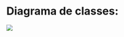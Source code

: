 # Diagrama de classes:

[![](https://mermaid.ink/img/pako:eNp9U01PwzAM_StRTpvY_kCFkCa47MCEGOLUi5d4rUWaVG4ywT7-O-nawkpbcor9npxnP-ckldMoE6kMVNUTQcZQpFbEsy5zZ1Esl-cHsSrLLfKBlGuw31gk4k4YyoDFbOuZbCZsKJCdmI9SwaPVyLNxlCwpAn50zEju3R1FRxyle6fqd8drlRCqabRCg4qcBX4OFSmoaaNE_KQd8QtkZKHrMLCZ6E5TU3TjDrDawWxqCAEMHaErO_b2_Xm5jDEwmty9RbV7Z3_mf3VrBD01cH1aV_qmzG_xP1Y0yYEDHXyZ0riBA2agHa-tR7bobyUOwJ7C_2fbqpwYadfDYJL_in3Fkp0O3rW2m1uxA7Antr9sTa7ZsX5ubLOumuRCRg8KIB3_27V0Kn2OBaYyiVcN_JHK1NY8iCK2X1bJxHPAhWQXslwmezBVjEKpo3ftZ22zl294FjZG?type=png)](https://mermaid.live/edit#pako:eNp9U01PwzAM_StRTpvY_kCFkCa47MCEGOLUi5d4rUWaVG4ywT7-O-nawkpbcor9npxnP-ckldMoE6kMVNUTQcZQpFbEsy5zZ1Esl-cHsSrLLfKBlGuw31gk4k4YyoDFbOuZbCZsKJCdmI9SwaPVyLNxlCwpAn50zEju3R1FRxyle6fqd8drlRCqabRCg4qcBX4OFSmoaaNE_KQd8QtkZKHrMLCZ6E5TU3TjDrDawWxqCAEMHaErO_b2_Xm5jDEwmty9RbV7Z3_mf3VrBD01cH1aV_qmzG_xP1Y0yYEDHXyZ0riBA2agHa-tR7bobyUOwJ7C_2fbqpwYadfDYJL_in3Fkp0O3rW2m1uxA7Antr9sTa7ZsX5ubLOumuRCRg8KIB3_27V0Kn2OBaYyiVcN_JHK1NY8iCK2X1bJxHPAhWQXslwmezBVjEKpo3ftZ22zl294FjZG)
